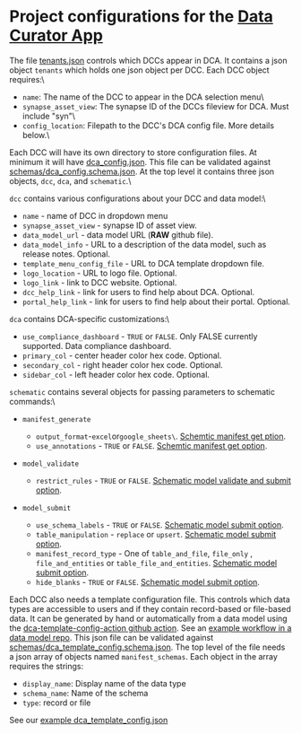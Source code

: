 # Project configurations for the [Data Curator App](github.com/sage-Bionetworks/data_curator)

The file [tenants.json](tenants.json) controls which DCCs appear in DCA. It contains a json object `tenants` which holds one json object per DCC. Each DCC object requires:\

-   `name`: The name of the DCC to appear in the DCA selection menu\
-   `synapse_asset_view`: The synapse ID of the DCCs fileview for DCA. Must include "syn"\
-   `config_location`: Filepath to the DCC's DCA config file. More details below.\

Each DCC will have its own directory to store configuration files. At minimum it will have [dca_config.json](demo/dca_config.json). This file can be validated against [schemas/dca_config.schema.json](schemas/dca_config.schema.json). At the top level it contains three json objects, `dcc`, `dca`, and `schematic`.\

`dcc` contains various configurations about your DCC and data model:\

-   `name` - name of DCC in dropdown menu
-   `synapse_asset_view` - synapse ID of asset view.
-   `data_model_url` - data model URL (**RAW** github file).
-   `data_model_info` - URL to a description of the data model, such as release notes. Optional.
-   `template_menu_config_file` - URL to DCA template dropdown file.
-   `logo_location` - URL to logo file. Optional.
-   `logo_link` - link to DCC website. Optional.
-   `dcc_help_link` - link for users to find help about DCA. Optional.
-   `portal_help_link` - link for users to find help about their portal. Optional.

`dca` contains DCA-specific customizations:\

-   `use_compliance_dashboard` - `TRUE` or `FALSE`. Only FALSE currently supported. Data compliance dashboard.
-   `primary_col` - center header color hex code. Optional.
-   `secondary_col` - right header color hex code. Optional.
-   `sidebar_col` - left header color hex code. Optional.

`schematic` contains several objects for passing parameters to schematic commands:\

-   `manifest_generate`

    -   `output_format`-`excel`or`google_sheets\`. [Schemtic manifest get ption](https://sage-schematic.readthedocs.io/en/develop/cli_reference.html#schematic-manifest-get).
    -   `use_annotations` - `TRUE` or `FALSE`. [Schemtic manifest get option](https://sage-schematic.readthedocs.io/en/develop/cli_reference.html#schematic-manifest-get).

-   `model_validate`

    -   `restrict_rules` - `TRUE` or `FALSE`. [Schematic model validate and submit option](https://sage-schematic.readthedocs.io/en/develop/cli_reference.html#schematic-model-validate).

-   `model_submit`

    -   `use_schema_labels` - `TRUE` or `FALSE`. [Schematic model submit option](https://sage-schematic.readthedocs.io/en/develop/cli_reference.html#schematic-model-submit).
    -   `table_manipulation` - `replace` or `upsert`. [Schematic model submit option](https://sage-schematic.readthedocs.io/en/develop/cli_reference.html#schematic-model-submit).
    -   `manifest_record_type` - One of `table_and_file`, `file_only` , `file_and_entities` or `table_file_and_entities`. [Schematic model submit option](https://sage-schematic.readthedocs.io/en/develop/cli_reference.html#schematic-model-submit).
    -   `hide_blanks` - `TRUE` or `FALSE`. [Schematic model submit option](https://sage-schematic.readthedocs.io/en/develop/cli_reference.html#schematic-model-submit).

Each DCC also needs a template configuration file. This controls which data types are accessible to users and if they contain record-based or file-based data. It can be generated by hand or automatically from a data model using the [dca-template-config-action github action](https://github.com/Sage-Bionetworks/dca-template-config-action). See an [example workflow in a data model repo](https://github.com/Sage-Bionetworks/data-models/blob/main/.github/workflows/create-template-config.yml). This json file can be validated against [schemas/dca_template_config.schema.json](schemas/dca_template_config.schema.json). The top level of the file needs a json array of objects named `manifest_schemas`. Each object in the array requires the strings:

-   `display_name`: Display name of the data type
-   `schema_name`: Name of the schema
-   `type`: record or file

See our [example dca_template_config.json](https://github.com/Sage-Bionetworks/data-models/blob/main/dca-template-config.json)
